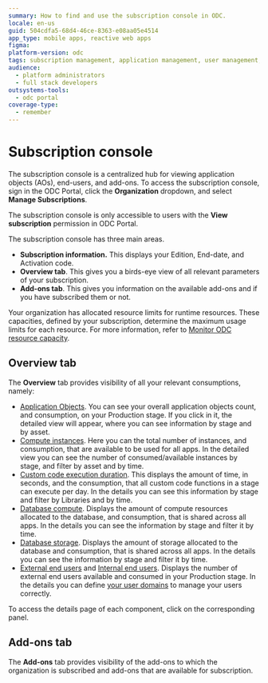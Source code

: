 ```yaml
---
summary: How to find and use the subscription console in ODC.
locale: en-us
guid: 504cdfa5-68d4-46ce-8363-e08aa05e4514
app_type: mobile apps, reactive web apps
figma:
platform-version: odc
tags: subscription management, application management, user management, permission control, licensing
audience:
  - platform administrators
  - full stack developers
outsystems-tools:
  - odc portal
coverage-type:
  - remember
---
```


# Subscription console

The subscription console is a centralized hub for viewing application objects (AOs), end-users, and add-ons. To access the subscription console, sign in the ODC Portal, click the **Organization** dropdown, and select **Manage Subscriptions**.

<div class="info" markdown="1">

The subscription console is only accessible to users with the **View subscription** permission in ODC Portal.

</div>

The subscription console has three main areas. 

* **Subscription information.** This displays your Edition, End-date, and Activation code.
* **Overview tab**. This gives you a birds-eye view of all relevant parameters of your subscription.
* **Add-ons tab**. This gives you information on the available add-ons and if you have subscribed them or not.

Your organization has allocated resource limits for runtime resources. These capacities, defined by your subscription, determine the maximum usage limits for each resource. For more information, refer to [Monitor ODC resource capacity](..//getting-started/capacity-limits.md).

## Overview tab

The **Overview** tab provides visibility of all your relevant consumptions, namely:

* [Application Objects](https://www.outsystems.com/tk/redirect?g=cd994c70-9dcc-46ed-b423-84099beac39a). You can see your overall application objects count, and consumption, on your Production stage. If you click in it, the detailed view will appear, where you can see information by stage and by asset.
* [Compute instances](../getting-started/capacity-limits.md#resource-limits). Here you can the total number of instances, and consumption, that are available to be used for all apps. In the detailed view you can see the number of consumed/available instances by stage, and filter by asset and by time.
* [Custom code execution duration](../getting-started/capacity-limits.md#resource-limits). This displays the amount of time, in seconds, and the consumption, that all custom code functions in a stage can execute per day. In the details you can see this information by stage and filter by Libraries and by time.
* [Database compute](../getting-started/capacity-limits.md#resource-limits). Displays the amount of compute resources allocated to the database, and consumption, that is shared across all apps. In the details you can see the information by stage and filter it by time.
* [Database storage](../getting-started/capacity-limits.md#resource-limits). Displays the amount of storage allocated to the database and consumption, that is shared across all apps. In the details you can see the information by stage and filter it by time.
* [External end users](https://www.outsystems.com/tk/redirect?g=907b0fd3-bc46-4391-aae2-673296d795d9) and [Internal end users](https://www.outsystems.com/tk/redirect?g=907b0fd3-bc46-4391-aae2-673296d795d9). Displays the number of external end users available and consumed in your Production stage. In the details you can define [your user domains](../user-management/classify-users.md) to manage your users correctly.

<div class="info" markdown="1">

To access the details page of each component, click on the corresponding panel.

</div>

## Add-ons tab

The **Add-ons** tab provides visibility of the add-ons to which the organization is subscribed and add-ons that are available for subscription.

